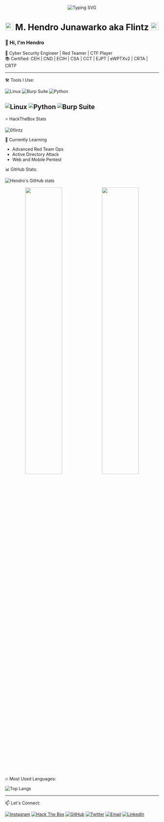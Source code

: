 <!-- ASCII header -->
<p align="center">
  <img src="https://readme-typing-svg.demolab.com?font=Fira+Code&size=24&duration=3000&pause=500&color=00FF00&center=true&vCenter=true&width=435&lines=%24+whoami;cyber+ops+enthusiast;red+teamer+at+night;CTF+maker+by+day" alt="Typing SVG" />
</p>

<h1 align="center"><img src="https://www.animatedimages.org/data/media/562/animated-hacker-image-0021.gif" width="25" /> M. Hendro Junawarko aka Flintz <img src="https://www.animatedimages.org/data/media/562/animated-hacker-image-0021.gif" width="25" /></h1>

### 👋 Hi, I'm Hendro 

🚀 Cyber Security Engineer | Red Teamer | CTF Player  
📚 Certified: CEH | CND | ECIH | CSA | CCT | EJPT | eWPTXv2 | CRTA | CRTP

---

🛠️ Tools I Use:

![Linux](https://img.shields.io/badge/Linux-FCC624?style=for-the-badge&logo=linux&logoColor=black)
![Burp Suite](https://img.shields.io/badge/Burp_Suite-FF6600?style=for-the-badge&logo=burp-suite&logoColor=white)
![Python](https://img.shields.io/badge/Python-3776AB?style=for-the-badge&logo=python&logoColor=white)


![Linux](https://img.shields.io/badge/-Linux-000000?style=for-the-badge&logo=linux&logoColor=white)
![Python](https://img.shields.io/badge/-Python-000000?style=for-the-badge&logo=python&logoColor=white)
![Burp Suite](https://img.shields.io/badge/-Burp%20Suite-000000?style=for-the-badge&logo=burp-suite&logoColor=white)
---

⭐ HackTheBox Stats

![0flintz](https://www.hackthebox.com/badge/image/1932568)

🧠 Currently Learning
- Advanced Red Team Ops
- Active Directory Attack
- Web and Mobile Pentest

📊 GitHub Stats:

![Hendro's GitHub stats](https://github-readme-stats.vercel.app/api?username=muhammadhendro&show_icons=true&theme=radical)

<p align="center">
  <img src="https://github-readme-stats.vercel.app/api?username=muhammadhendro&show_icons=true&theme=tokyonight&hide_border=true" width="49%">
  <img src="https://github-readme-stats.vercel.app/api/top-langs/?username=muhammadhendro&layout=compact&theme=tokyonight&hide_border=true" width="49%">
</p>

🔥 Most Used Languages:

![Top Langs](https://github-readme-stats.vercel.app/api/top-langs/?username=muhammadhendro&layout=compact&theme=radical)

---

📫 Let's Connect:

[![Instagram](https://img.shields.io/badge/@hendrojun-E4405F?style=for-the-badge&logo=instagram&logoColor=white)](https://instagram.com/hendrojun)
[![Hack The Box](https://img.shields.io/badge/-HackTheBox-111?style=flat-square&logo=HackTheBox&logoColor=9FEF00)](https://app.hackthebox.com/profile/1932568)
[![GitHub](https://img.shields.io/badge/GitHub-%23181717.svg?style=for-the-badge&logo=github&logoColor=white)](https://github.com/muhammadhendro)
[![Twitter](https://img.shields.io/badge/Twitter-%231DA1F2.svg?style=for-the-badge&logo=twitter&logoColor=white)](https://x.com/hendro_jun)
[![Email](https://img.shields.io/badge/Email-%23D14836.svg?style=for-the-badge&logo=gmail&logoColor=white)](mailto:muhammadhendro88@gmail.com)
[![LinkedIn](https://img.shields.io/badge/LinkedIn-%230A66C2.svg?style=for-the-badge&logo=linkedin&logoColor=white)](https://www.linkedin.com/in/muhammad-hendro/)
